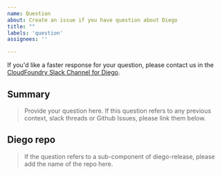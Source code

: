 ```yaml
---
name: Question
about: Create an issue if you have question about Diego
title: ""
labels: 'question'
assignees: ''

---
```


If you'd like a faster response for your question, please contact us in the [CloudFoundry Slack Channel for Diego](https://cloudfoundry.slack.com/archives/C02FM2BPE).

## Summary

>Provide your question here. If this question refers to any previous context, slack threads or Github Issues, please link them below.

## Diego repo

>If the question refers to a sub-component of diego-release, please add the name of the repo here.

